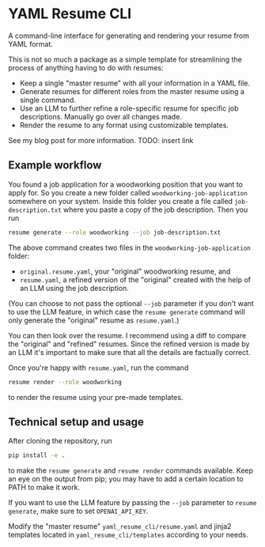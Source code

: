 # YAML Resume CLI

A command-line interface for generating and rendering your resume from YAML format.

This is not so much a package as a simple template for streamlining the process of anything having to do with resumes:

- Keep a single "master resume" with all your information in a YAML file.
- Generate resumes for different roles from the master resume using a single command.
- Use an LLM to further refine a role-specific resume for specific job descriptions. Manually go over all changes made.
- Render the resume to any format using customizable templates.

See my blog post for more information. TODO: insert link

## Example workflow

You found a job application for a woodworking position that you want to apply for. So you create a new folder called `woodworking-job-application` somewhere on your system. Inside this folder you create a file called `job-description.txt` where you paste a copy of the job description. Then you run

```zsh
resume generate --role woodworking --job job-description.txt
```

The above command creates two files in the `woodworking-job-application` folder:

- `original.resume.yaml`, your "original" woodworking resume, and
- `resume.yaml`, a refined version of the "original" created with the help of an LLM using the job description.

(You can choose to not pass the optional `--job` parameter if you don't want to use the LLM feature, in which case the `resume generate` command will only generate the "original" resume as `resume.yaml`.)

You can then look over the resume. I recommend using a diff to compare the "original" and "refined" resumes. Since the refined version is made by an LLM it's important to make sure that all the details are factually correct.

Once you're happy with `resume.yaml`, run the command

```zsh
resume render --role woodworking
```

to render the resume using your pre-made templates.

## Technical setup and usage

After cloning the repository, run

```zsh
pip install -e .
```

to make the `resume generate` and `resume render` commands available.
Keep an eye on the output from pip; you may have to add a certain location to PATH to make it work.

If you want to use the LLM feature by passing the `--job` parameter to `resume generate`, make sure to set `OPENAI_API_KEY`.

Modify the "master resume" `yaml_resume_cli/resume.yaml` and jinja2 templates located in `yaml_resume_cli/templates` according to your needs.
